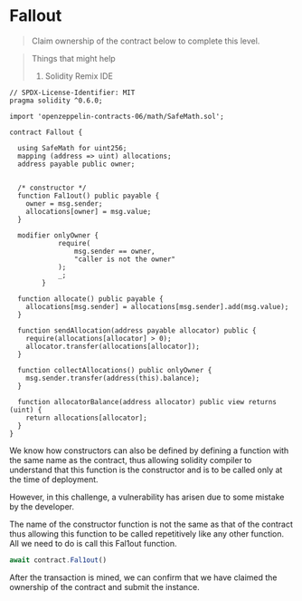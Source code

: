 # Fallout

>Claim ownership of the contract below to complete this level.

> Things that might help
> 1. Solidity Remix IDE


```solidity
// SPDX-License-Identifier: MIT
pragma solidity ^0.6.0;

import 'openzeppelin-contracts-06/math/SafeMath.sol';

contract Fallout {
  
  using SafeMath for uint256;
  mapping (address => uint) allocations;
  address payable public owner;


  /* constructor */
  function Fal1out() public payable {
    owner = msg.sender;
    allocations[owner] = msg.value;
  }

  modifier onlyOwner {
	        require(
	            msg.sender == owner,
	            "caller is not the owner"
	        );
	        _;
	    }

  function allocate() public payable {
    allocations[msg.sender] = allocations[msg.sender].add(msg.value);
  }

  function sendAllocation(address payable allocator) public {
    require(allocations[allocator] > 0);
    allocator.transfer(allocations[allocator]);
  }

  function collectAllocations() public onlyOwner {
    msg.sender.transfer(address(this).balance);
  }

  function allocatorBalance(address allocator) public view returns (uint) {
    return allocations[allocator];
  }
}
```
We know how constructors can also be defined by defining a function with the same name as the contract, thus allowing solidity compiler to understand that this function is the constructor and is to be called only at the time of deployment.

However, in this challenge, a vulnerability has arisen due to some mistake by the developer.

The name of the constructor function is not the same as that of the contract thus allowing this function to be called repetitively like any other function.
All we need to do is call this Fal1out function.

```javascript
await contract.Fal1out()
```
After the transaction is mined, we can confirm that we have claimed the ownership of the contract and submit the instance.


